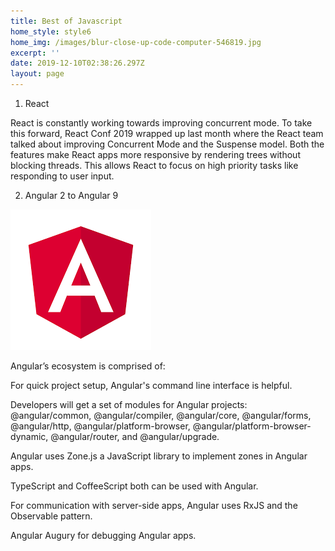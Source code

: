 ```yaml
---
title: Best of Javascript
home_style: style6
home_img: /images/blur-close-up-code-computer-546819.jpg
excerpt: ''
date: 2019-12-10T02:38:26.297Z
layout: page
---
```

1. React

React is constantly working towards improving concurrent mode. To take this forward, React Conf 2019 wrapped up last month where the React team talked about improving Concurrent Mode and the Suspense model. Both the features make React apps more responsive by rendering trees without blocking threads. This allows React to focus on high priority tasks like responding to user input.

2. Angular 2 to Angular 9

![](/images/download.png)

Angular’s ecosystem is comprised of:



For quick project setup, Angular's command line interface is helpful.

Developers will get a set of modules for Angular projects: @angular/common, @angular/compiler, @angular/core, @angular/forms, @angular/http, @angular/platform-browser, @angular/platform-browser-dynamic, @angular/router, and @angular/upgrade.

Angular uses Zone.js a JavaScript library to implement zones in Angular apps.

TypeScript and CoffeeScript both can be used with Angular.

For communication with server-side apps, Angular uses RxJS and the Observable pattern.

Angular Augury for debugging Angular apps.
